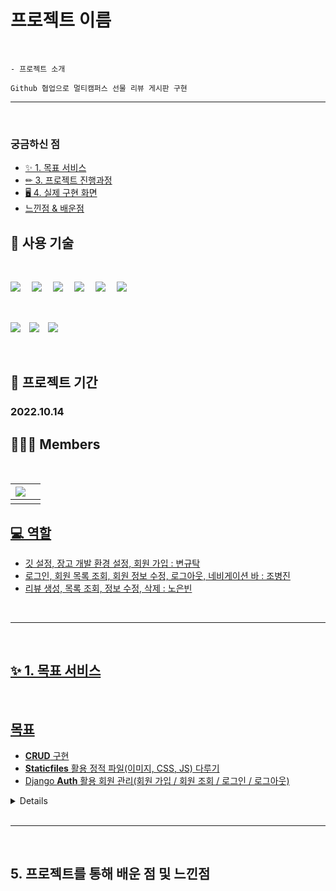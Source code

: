 # 프로젝트 이름
<br>

    - 프로젝트 소개
    
    Github 협업으로 멀티캠퍼스 선물 리뷰 게시판 구현

<hr>
<br>

  ### 궁금하신 점
  - [✨ 1. 목표 서비스](#-1-목표-서비스)
  - [✏ 3. 프로젝트 진행과정](#-3-프로젝트-진행과정)
  - [🖥 4. 실제 구현 화면](#-4-실제-구현-화면)
  - [느낀점 & 배운점](#5-프로젝트를-통해-배운-점-및-느낀점)
  

## 🧰 사용 기술

<br>

<img src="https://img.shields.io/badge/HTML5-E34F26?style=flat-square&logo=HTML5&logoColor=ffffff"/> 　<img src="https://img.shields.io/badge/Django-092E20?style=flat-square&logo=Django&logoColor=ffffff"/> 　<img src="https://img.shields.io/badge/Python-3776AB?style=flat-square&logo=Python&logoColor=ffffff"/> 　<img src="https://img.shields.io/badge/JavaScript-F7DF1E?style=flat-square&logo=JavaScript&logoColor=ffffff"/> 　<img src="https://img.shields.io/badge/CSS3-1572B6?style=flat-square&logo=CSS3&logoColor=ffffff"/> 　<img src="https://img.shields.io/badge/SQLite-003B57?style=flat-square&logo=SQLite&logoColor=ffffff"/>

<br>

<img src="https://img.shields.io/badge/Visual Studio Code-007ACC?style=flat-square&logo=Visual Studio Code&logoColor=ffffff"/>　<img src="https://img.shields.io/badge/Git-F05032?style=flat-square&logo=Git&logoColor=ffffff"/>　<img src="https://img.shields.io/badge/GitHub-181717?style=flat-square&logo=GitHub&logoColor=ffffff"/>

<br>

## 📅 프로젝트 기간

### 		2022.10.14



## 👩🏻‍💻 Members 

<br>

<a href="https://github.com/kleenex1/fourth_pair/graphs/contributors">

| <img src="https://contrib.rocks/image?repo=kleenex1/fourth_pair" /> |      |
| ------------------------------------------------------------ | ---- |
|                                                              | </a> |



## 💻 역할

- 깃 설정, 장고 개발 환경 설정, 회원 가입 : 변규탁
- 로그인, 회원 목록 조회, 회원 정보 수정, 로그아웃, 네비게이션 바 : 조병진
- 리뷰 생성, 목록 조회, 정보 수정, 삭제 : 노은빈

<br>

<hr>
<br>

## ✨ 1. 목표 서비스
<br>

## 목표

- **CRUD** 구현
- **Staticfiles** 활용 정적 파일(이미지, CSS, JS) 다루기
- Django **Auth** 활용 회원 관리(회원 가입 / 회원 조회 / 로그인 / 로그아웃)


<details>
<summary>접기/펼치기</summary>
### 1.1 회원 관리

<br>

1. 회원 가입 창 및 로그인/ 로그아웃
2. 회원 정보 수정
3. 회원 정보 삭제(탈퇴)



### 1.2 선물 리뷰 게시판

<br>

1. 선물 리뷰 생성, 조회, 삭제, 수정 기능
2. 별점을 이용한 평점 기능



## ✨ 2. 실제 구현 정도
<br>

### 2.1 회원 관리

1. 회원 가입 후 로그인, 로그아웃 기능
2. 회원 목록 페이지
3. 회원 정보 수정
4. 회원 탈퇴 기능

<br>

### 2.2 선물 리뷰 게시판

<br>

1. 게시판 글 생성, 목록, 수정, 삭제 기능
2. 로그인 한 상태에서 본인의 글만 수정 및 삭제 가능
3. 글쓰기 할 때 사진 첨부 기능

<br>

<hr>
<br>

## ✏ 3. 프로젝트 진행과정

<br>

### 3.1 깃허브 협업 과정

> 각각의 기능을 넣을 때마다 branch를 바꿔서 하기

<br>

#### 3.1.1 깃 협업 준비(branch 각각 만들어 관리하고 master로 병합)

1. [local/driver] master branch에서 개발 토픽에 해당하는 branch 생성 및 branch 전환

```bash
$ git checkout -b [토픽 브랜치명]
```

2. [local/driver] 토픽 개발
3. [local/driver] 토픽 개발 후 동일한 이름의 원격 저장소 branch에 Commit&Push

```bash
$ git add .

$ git commit -m '커밋 메세지'

$ git push origin [토픽 브랜치명]
```

4. [local/driver] 토픽 branch 병합(github 에서)
5. [local/driver] master branch 전환 후 Pull

```bash
# main 브랜치로 전환
$ git checkout main

# main 브랜치 Pull
$ git pull origin main
```

6. [local/driver] 토픽 branch 삭제

```bash
# 토픽 브랜치 삭제
$ git branch -d [토픽 브랜치명]
```

7. driver 변경 후 새 branch를 만들어서 다시 시작

<br>

### 📢참고 git branch 명령어

```bash
# 브랜치 생성 & 전환
git checkout -b [브랜치명]

# 브랜치 전환
git checkout [브랜치명]

# 브랜치 삭제
git branch -d [브랜치명]

# 브랜치 이름 변경
git branch -m [기존 브랜치명] [변경할 브랜치명]
```



#### 3.1.2 git 설정

- 원격 저장소 생성
- collaborator 초대

```bash
# branch master에서

# 로컬 저장소 git 초기화
$ git init

# 로컬 저장소 .gitignore 생성 
$ touch .gitigngit ore
```

- gitignore 작성

  [gitignore 사이트](https://www.toptal.com/developers/gitignore/)



### 3.2 장고 개발환경 설정



#### 3.2.1 가상 환경(venv) 생성 및 실행

```bash
# venv 생성
$ python -m venv venv

# venv 실행(Scripts 파일 있는 곳에서)
$ source venv/Scripts/activate
(venv)
```



#### 3.2.2 Django, Bootstrap5 설치 및 기록

```bash
# Django 설치
$ pip install django==3.2.13

# Bootstrap5 설치
$ pip install django-bootstrap5

# 패키지 목록 저장
$ pip freeze > requirements.txt

# Django 프로젝트 생성
$ django-admin startproject config .
```



### 3.3 회원 가입 

> branch accounts/signup



#### 3.3.1 accounts App 만들기

*app_name = 'accounts'*



#### 3.3.2 모델 Model

*모델 이름 : User*

- Django **AbstractUser** 모델 상속



#### 3.3.3 폼 Form

- Django 내장 회원 가입 폼 UserCreationForm을 상속 받아서 CustomUserCreationForm 작성

  해당 폼은 아래 필드만 출력

  - username
  - password1
  - password2



#### 3.3.4 기능 View

`회원 가입`

- `POST` http://127.0.0.1:8000/accounts/signup/

- CustomUserCreationForm을 활용해서 회원 가입 구현



#### 3.3.5 화면 Template

`회원 가입 페이지`

- `GET` http://127.0.0.1:8000/accounts/signup/

- 회원 가입 폼



### 3. 4 로그인

> branch accounts/login



#### 3.4.1 폼 Form

- Django 내장 로그인 폼 **AuthenticationForm 활용**



#### 3.4.2 기능 View

`로그인`

- `POST` http://127.0.0.1:8000/accounts/login/

- **AuthenticationForm**를 활용해서 로그인 구현



#### 3.4.2 화면 Template

`로그인 페이지`

- `GET` http://127.0.0.1:8000/accounts/login/

- 로그인 폼

- 회원 가입 페이지 이동 버튼



### 3.5 회원 목록 조회

> branch accounts/index



#### 3.5.1 **기능 View**

`회원 목록 조회`

- `GET` http://127.0.0.1:8000/accounts/



#### 3.5.2 화면 Template

`회원 목록 페이지	`

- `GET` http://127.0.0.1:8000/accounts/

- 회원 목록 출력

- 회원 아이디를 클릭하면 해당 회원 조회 페이지로 이동



### 3.6 회원 정보 조회

> branch accounts/detail



#### 3.6.1 기능 View

`회원 정보 조회`

- `GET` http://127.0.0.1:8000/accounts/[int:user_pk](int:user_pk)/



#### 3.6.2 화면 Template

`회원 조회 페이지(프로필 페이지)`

- `GET` http://127.0.0.1:8000/accounts/[int:user_pk](int:user_pk)/



### 3.7 회원 정보 수정

> branch accounts/update



#### 3.7.1 폼 Form

`회원 정보 수정`

- Django 내장 회원 수정 폼 UserChangeForm을 상속 받아서 **CustomUserChangeForm** 작성

  해당 폼은 아래 필드만 출력합니다.

  - first_name
  - last_name
  - email



#### 3.7.2 기능 View

`회원 정보 수정`

- `POST` http://127.0.0.1:8000/accounts/update/



#### 3.7.3 화면 Template

`회원 정보 수정 페이지	`

- `GET` http://127.0.0.1:8000/accounts/update/



### 3.8 로그아웃

> branch accounts/logout



#### 3.8.1 기능 View

`로그아웃`

- `POST` http://127.0.0.1:8000/accounts/logout/



### 3.9 네비게이션 바

>  branch template/navbar



#### 3.9.1 화면 Template

**네비게이션바**

- 리뷰 목록 페이지 이동 버튼
- 리뷰 작성 페이지 이동 버튼
- 비 로그인 유저는 작성 버튼 출력 X
- 로그인 상태에 따라 다른 화면 출력
  1. 로그인 상태
     - 로그인 한 사용자의 `username` 출력
       - `username`을 클릭하면 회원 조회 페이지로 이동
     - 로그아웃 버튼
  2. 비 로그인 상태
     - 로그인 페이지 이동 버튼
     - 회원가입 페이지 이동 버튼



#### 3.10 리뷰 생성

> branch reviews/create



#### 3.10.1 Reviews app 만들기

app_name = ' reviews'



#### 3.10.2 모델 Model

모델 이름 : Review

- 모델 필드

  | 이름       | 역할          | 필드     | 속성              |
  | ---------- | ------------- | -------- | ----------------- |
  | title      | 리뷰 제목     |          |                   |
  | content    | 리뷰 내용     |          |                   |
  | movie_name | 영화 이름     |          |                   |
  | grade      | 영화 평점     |          |                   |
  | created_at | 리뷰 생성시간 | DateTime | auto_now_add=True |
  | updated_at | 리뷰 수정시간 | DateTime | auto_now = True   |



#### 3.10.3 기능 View

`데이터 생성`

- `POST` http://127.0.0.1:8000/reviews/create/



#### 3.10.4 화면 Template

`리뷰 작성 페이지`

- `GET` http://127.0.0.1:8000/reviews/create/
- 리뷰 작성 폼



### 3.11 리뷰 목록 조회

> branch reviews/index



### 3.11.1 **기능 View**

`데이터 목록 조회`

- `POST` http://127.0.0.1:8000/reviews/



#### 3.11.2 화면 Template

`리뷰 목록 페이지`

- `GET` http://127.0.0.1:8000/reviews/
- 리뷰 목록 출력
- 제목을 클릭하면 해당 리뷰의 정보 페이지로 이동



### 3.12 리뷰 정보 조회

> branch reviews/detail



#### 3.12.1 **기능 View**

`데이터 정보 조회`

- `GET` http://127.0.0.1:8000/reviews/[int:review_pk](int:review_pk)/



#### 3.12.2 화면 Template

`리뷰 정보 페이지`

- `GET` http://127.0.0.1:8000/reviews/[int:review_pk](int:review_pk)/
- 해당 리뷰 정보 출력
- 수정 / 삭제 버튼



### 3.13 리뷰 정보 수정

> branch reviews/update



#### 3.13.1 기능 View

`데이터 수정`

- `POST` http://127.0.0.1:8000/reviews/[int:review_pk](int:review_pk)/update/



#### 3.13.2 화면 Template

`리뷰 수정 페이지`

- `GET` http://127.0.0.1:8000/reviews/[int:review_pk](int:review_pk)/update/
- 리뷰 수정 폼



#### 3.14 리뷰 삭제

> branch reviews/delete



#### 3.14.1 기능 View

`데이터 삭제`

- `POST` http://127.0.0.1:8000/reviews/[int:review_pk](int:review_pk)/delete/



## 🖥 4. 실제 구현 화면

<br>

### 4.1 메인 페이지

<br>


    1. 메인 화면에서 '리뷰쓰기' 누르면 '로그인' 창으로 넘어감
    2. '로그인', '회원가입' 버튼 선택 가능
    3. '로그인' 시 리뷰 작성 가능

<br>

### 4.2 회원 가입 페이지

<br>

```
1. 이름, 비밀번호, 비밀번호 확인 작성 폼
2. 'save' 누르면 회원가입 완료
```

<br>

### 4.3 로그인 페이지

<br>

```
회원가입 후 로그인 성공하면 회원 이름의 표기와 함께 로그아웃 버튼 생성된 페이지로 이동
```

<br>

### 4.4 리뷰 작성 페이지

<br>

```
1. '리뷰 쓰기' 누르면 작성 페이지로 넘어감
2. 제목, 내용, 평점, 사진으로 구성// 수정, 삭제, 목록으로 버튼
3. 저장 시 제목, 평점, 사진, 내용 출력
```

<br>

### 4.5 리뷰 목록 페이지

<br>

```
'목록으로 이동' 누르면 리뷰 목록 페이지로 넘어감
```

<br>

### 4.6 로그아웃 페이지

<br>

```
'로그아웃'을 누르면 '메인' 페이지로 넘어옴
```
</details>


<br>

<hr>
<br>

## 5. 프로젝트를 통해 배운 점 및 느낀점

<br>

    

<br>


